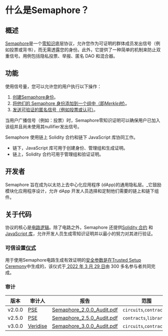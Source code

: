 # 什么是Semaphore？

## 概述

[Semaphore](https://github.com/semaphore-protocol/semaphore)是一个[零知识](https://z.cash/technology/zksnarks)底层协议，允许您作为可证明的群体成员发出信号（例如投票或背书），而无需透露您的身份。此外，它提供了一种简单的机制来防止双重信号。用例包括隐私投票、举报、匿名 DAO 和混合器。

## 功能

使用信号量，您可以允许您的用户执行以下操作：

1.  [创建Semaphore身份](https://semaphore.appliedzkp.org/docs/guides/identities)。
2.  [将他们的 Semaphore 身份添加到一个组中（即*Merkle树*）](https://semaphore.appliedzkp.org/docs/guides/groups)。
3.  [发送可验证的匿名信号（例如投票或认可）](https://semaphore.appliedzkp.org/docs/guides/proofs)。

当用户广播信号（例如：投票）时，Semaphore零知识证明可以确保用户已加入该组并且尚未使用其nullifier发出信号。

Semaphore 使用链上 Solidity 合约和链下 JavaScript 库协同工作。

-   链下，JavaScript 库可用于创建身份、管理组和生成证明。
-   链上，Solidity 合约可用于管理组和验证证明。

## 开发者

Semaphore 旨在成为以太坊上去中心化应用程序 (dApp)的通用隐私层。_它鼓励模块化应用程序设计，允许 dApp 开发人员选择和定制他们需要的链上和链下组件。

## 关于代码

协议的核心是[电路逻辑](https://github.com/semaphore-protocol/semaphore/tree/main/packages/circuits/scheme.png)。除了电路之外，Semaphore 还提供[Solidity 合约](https://github.com/semaphore-protocol/semaphore/tree/main/packages/contracts) 和[JavaScript 库](https://github.com/semaphore-protocol/semaphore#-packages)，允许开发人员生成零知识证明并以最小的努力对其进行验证。

### 可信设置[仪式](https://semaphore.appliedzkp.org/docs/introduction#trusted-setup-ceremony "直接链接到标题")

用于使用Semaphore电路生成有效证明的[安全参数是在](https://semaphore.appliedzkp.org/docs/glossary#trusted-setup-files)[Trusted Setup Ceremony](https://storage.googleapis.com/trustedsetup-a86f4.appspot.com/semaphore/semaphore_top_index.html)中生成的，该仪式于[ 2022 年 3 月 29 日](https://etherscan.io/tx/0xec6dbe68883c7593c2bea82f55af18b3aeb5cc146e026d0083a9b3faa9aa0b65#eventlog)由 300 多名参与者共同完成。

### 审计

| 版本   | 审计人                         | 报告                                                                                                                 | 范围                    |
| ------ | ------------------------------ | -------------------------------------------------------------------------------------------------------------------- | ----------------------- |
| v2.0.0 | [PSE](https://appliedzkp.org/) | [Semaphore_2.0.0_Audit.pdf](https://github.com/semaphore-protocol/semaphore/files/9850441/Semaphore_2.0.0_Audit.pdf) | `circuits`,`contracts`  |
| v2.5.0 | [PSE](https://appliedzkp.org/) | [Semaphore_2.5.0_Audit.pdf](https://github.com/semaphore-protocol/semaphore/files/9845008/Semaphore_2.5.0_Audit.pdf) | `contracts`,`libraries` |
| v3.0.0 | [Veridise](https://veridise.com/)                               |    [Semaphore_3.0.0_Audit.pdf](https://github.com/semaphore-protocol/semaphore/files/10513776/Semaphore_3.0.0_Audit.pdf)                                                                                                                  |   `circuits`,`contracts`                      |

